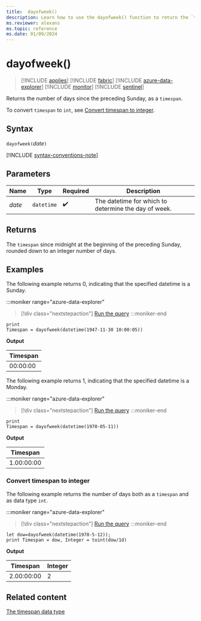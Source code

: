 ```yaml
---
title:  dayofweek()
description: Learn how to use the dayofweek() function to return the `timespan` since the preceding Sunday.
ms.reviewer: alexans
ms.topic: reference
ms.date: 01/09/2024
---
```

# dayofweek()

> [!INCLUDE [applies](../includes/applies-to-version/applies.md)] [!INCLUDE [fabric](../includes/applies-to-version/fabric.md)] [!INCLUDE [azure-data-explorer](../includes/applies-to-version/azure-data-explorer.md)] [!INCLUDE [monitor](../includes/applies-to-version/monitor.md)] [!INCLUDE [sentinel](../includes/applies-to-version/sentinel.md)]

Returns the number of days since the preceding Sunday, as a `timespan`.

To convert `timespan` to `int`, see [Convert timespan to integer](#convert-timespan-to-integer).

## Syntax

`dayofweek(`*date*`)`

[!INCLUDE [syntax-conventions-note](../includes/syntax-conventions-note.md)]

## Parameters

| Name | Type | Required | Description |
|--|--|--|--|
| *date* | `datetime` |  :heavy_check_mark: | The datetime for which to determine the day of week.|

## Returns

The `timespan` since midnight at the beginning of the preceding Sunday, rounded down to an integer number of days.

## Examples

The following example returns 0, indicating that the specified datetime is a Sunday.

:::moniker range="azure-data-explorer"
> [!div class="nextstepaction"]
> <a href="https://dataexplorer.azure.com/clusters/help/databases/Samples?query=H4sIAAAAAAAAAysoyswr4eUKycxNLS5IzFOwVUhJrMxPK09NzdZISSxJLQFKaBhampjrGhrqGhsoGBpYGQCRqaYmAHvwNxk6AAAA" target="_blank">Run the query</a>
:::moniker-end

```kusto
print
Timespan = dayofweek(datetime(1947-11-30 10:00:05))
```

**Output**

|Timespan|
|--|
|00:00:00|

The following example returns 1, indicating that the specified datetime is a Monday.

:::moniker range="azure-data-explorer"
> [!div class="nextstepaction"]
> <a href="https://dataexplorer.azure.com/clusters/help/databases/Samples?query=H4sIAAAAAAAAAysoyswr4eUKycxNLS5IzFOwVUhJrMxPK09NzdZISSxJLQFKaBhamhvoGpjqGhpqagIA76Tx5DEAAAA%3D" target="_blank">Run the query</a>
:::moniker-end

```kusto
print
Timespan = dayofweek(datetime(1970-05-11))
```

**Output**

|Timespan|
|--|
|1.00:00:00|

### Convert timespan to integer

The following example returns the number of days both as a `timespan` and as data type `int`.

:::moniker range="azure-data-explorer"
> [!div class="nextstepaction"]
> <a href="https://dataexplorer.azure.com/clusters/help/databases/Samples?query=H4sIAAAAAAAAA8tJLVFIyS%2B3TUmszE8rT03N1khJLEktycxN1TC0NDfQNdU1NNLUtOYqKMrMK1EIAYoXFyTmKdiCNOkoeALFbBVK8oFyGkABfcMUTQCfJzyAUQAAAA%3D%3D" target="_blank">Run the query</a>
:::moniker-end

```kusto
let dow=dayofweek(datetime(1970-5-12));
print Timespan = dow, Integer = toint(dow/1d)
```

**Output**

|Timespan|Integer|
|--|--|
|2.00:00:00|2|

## Related content

[The timespan data type](scalar-data-types/timespan.md)
